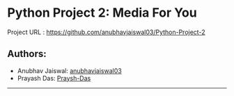 # Python Project 2: Media For You
Project URL : https://github.com/anubhavjaiswal03/Python-Project-2
## Authors:
- Anubhav Jaiswal: [anubhavjaiswal03](https://github.com/anubhavjaiswal03)
- Prayash Das: [Praysh-Das](https://github.com/Prayash-Das)
---
